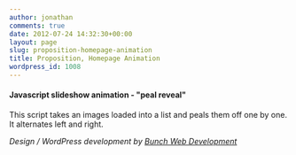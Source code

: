 ```yaml
---
author: jonathan
comments: true
date: 2012-07-24 14:32:30+00:00
layout: page
slug: proposition-homepage-animation
title: Proposition, Homepage Animation
wordpress_id: 1008
---
```


#### Javascript slideshow animation - "peal reveal"





This script takes an images loaded into a list and peals them off one by one. It alternates left and right.





_Design / WordPress development by [Bunch Web Development](http://bunchwebdevelopment.com/index.php)_



